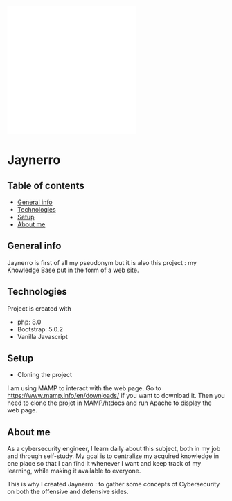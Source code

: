 ![alt text](https://github.com/jaynerro/jaynerro/blob/main/images/jaynerro-icon.png?raw=true)
# Jaynerro

## Table of contents

* [General info](#general-info)
* [Technologies](#technologies)
* [Setup](#setup)
* [About me](#about-me)

## General info
Jaynerro is first of all my pseudonym but it is also this project : my Knowledge Base put in the form of a web site.

## Technologies
Project is created with
* php: 8.0
* Bootstrap: 5.0.2
* Vanilla Javascript

## Setup
* Cloning the project

I am using MAMP to interact with the web page. Go to https://www.mamp.info/en/downloads/ if you want to download it. Then you need to clone the projet in MAMP/htdocs and run Apache to display the web page.

## About me
As a cybersecurity engineer, I learn daily about this subject, both in my job and through self-study. My goal is to centralize my acquired knowledge in one place so that I can find it whenever I want and keep track of my learning, while making it available to everyone.

This is why I created Jaynerro : to gather some concepts of Cybersecurity on both the offensive and defensive sides.
